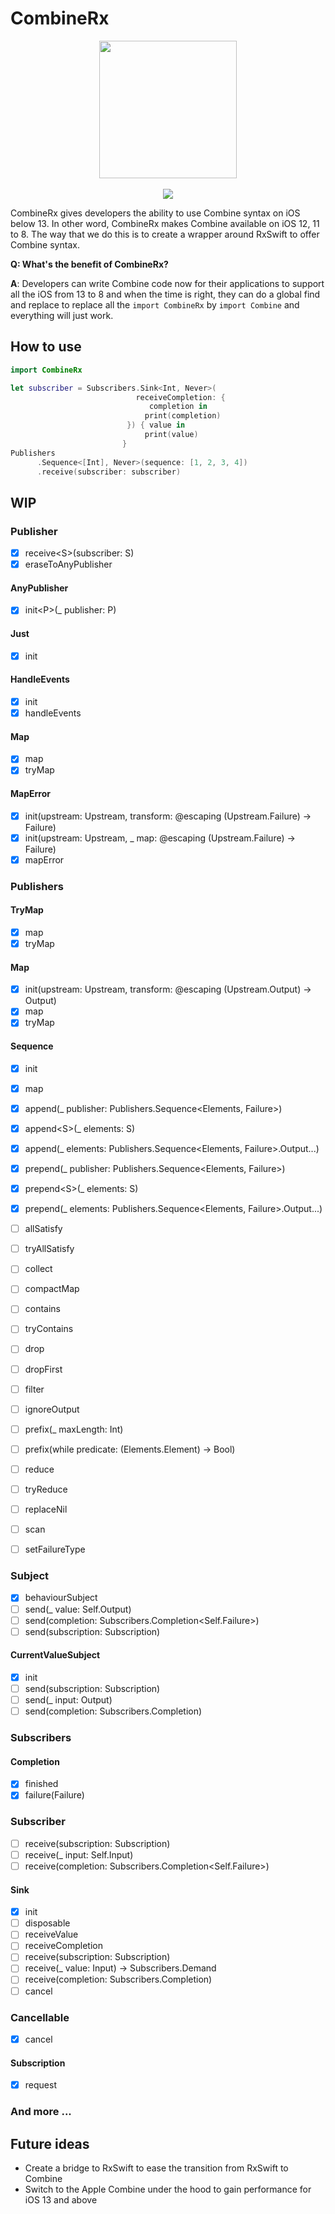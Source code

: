# CombineRx

<p align="center">
<img src="https://github.com/adamaszhu/CombineRx/raw/master/Resources/logo.png" width="220">
<br /><br />
<img src="https://img.shields.io/badge/platforms-iOS%208.0-333333.svg" />
</p>

CombineRx gives developers the ability to use Combine syntax on iOS below 13. In other word, CombineRx makes Combine available on iOS 12, 11 to 8.
The way that we do this is to create a wrapper around RxSwift to offer Combine syntax.

**Q: What's the benefit of CombineRx?**

**A**: Developers can write Combine code now for their applications to support all the iOS from 13 to 8 and when the time is right, they can do a global find and replace to replace all the `import CombineRx` by `import Combine` and everything will just work.

## How to use
```swift
import CombineRx

let subscriber = Subscribers.Sink<Int, Never>(
                            receiveCompletion: {
                               completion in
                              print(completion)
                          }) { value in
                              print(value)
                         }
Publishers
      .Sequence<[Int], Never>(sequence: [1, 2, 3, 4])
      .receive(subscriber: subscriber)
```

## WIP

### Publisher
- [x] receive<S\>(subscriber: S)
- [x] eraseToAnyPublisher

#### AnyPublisher
- [x] init<P\>(_ publisher: P)

#### Just
- [x] init

#### HandleEvents
- [x] init
- [x] handleEvents

#### Map
- [x] map
- [x] tryMap

#### MapError
- [x] init(upstream: Upstream, transform: @escaping (Upstream.Failure) -> Failure)
- [x] init(upstream: Upstream, _ map: @escaping (Upstream.Failure) -> Failure)
- [x] mapError

### Publishers
#### TryMap
- [x] map
- [x] tryMap

#### Map
- [x] init(upstream: Upstream, transform: @escaping (Upstream.Output) -> Output)
- [x] map
- [x] tryMap

#### Sequence
- [x] init
- [x] map


- [x] append(_ publisher: Publishers.Sequence<Elements, Failure>)
- [x] append<S\>(_ elements: S)
- [x] append(_ elements: Publishers.Sequence<Elements, Failure>.Output...)
- [x] prepend(_ publisher: Publishers.Sequence<Elements, Failure>)
- [x] prepend<S\>(_ elements: S)
- [x] prepend(_ elements: Publishers.Sequence<Elements, Failure>.Output...)


- [ ] allSatisfy
- [ ] tryAllSatisfy
- [ ] collect
- [ ] compactMap
- [ ] contains
- [ ] tryContains
- [ ] drop
- [ ] dropFirst
- [ ] filter
- [ ] ignoreOutput
- [ ] prefix(_ maxLength: Int)
- [ ] prefix(while predicate: (Elements.Element) -> Bool)
- [ ] reduce
- [ ] tryReduce
- [ ] replaceNil
- [ ] scan
- [ ] setFailureType

### Subject
- [x] behaviourSubject
- [ ] send(_ value: Self.Output)
- [ ] send(completion: Subscribers.Completion<Self.Failure>)
- [ ] send(subscription: Subscription)

#### CurrentValueSubject
- [x] init
- [ ] send(subscription: Subscription)
- [ ] send(_ input: Output)
- [ ] send(completion: Subscribers.Completion<Failure>)

### Subscribers
#### Completion
- [x] finished
- [x] failure(Failure)

### Subscriber
- [ ] receive(subscription: Subscription)
- [ ] receive(_ input: Self.Input)
- [ ] receive(completion: Subscribers.Completion<Self.Failure>)

#### Sink
- [x] init
- [ ] disposable
- [ ] receiveValue
- [ ] receiveCompletion
- [ ] receive(subscription: Subscription)
- [ ] receive(_ value: Input) -> Subscribers.Demand
- [ ] receive(completion: Subscribers.Completion<Failure>)
- [ ] cancel

### Cancellable
- [x] cancel

#### Subscription
- [x] request

### And more ...

## Future ideas
 - Create a bridge to RxSwift to ease the transition from RxSwift to Combine
 - Switch to the Apple Combine under the hood to gain performance for iOS 13 and above
